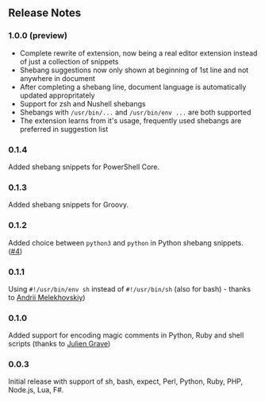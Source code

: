 ## Release Notes

### 1.0.0 (preview)

- Complete rewrite of extension, now being a real editor extension instead of just a collection of snippets
- Shebang suggestions now only shown at beginning of 1st line and not anywhere in document
- After completing a shebang line, document language is automatically updated appropritately
- Support for zsh and Nushell shebangs
- Shebangs with `/usr/bin/...` and `/usr/bin/env ...` are both supported
- The extension learns from it's usage, frequently used shebangs are preferred in suggestion list

### 0.1.4

Added shebang snippets for PowerShell Core.

### 0.1.3

Added shebang snippets for Groovy.

### 0.1.2

Added choice between `python3` and `python` in Python shebang snippets. ([#4](https://github.com/Rpinski/vscode-shebang-snippets/issues/4))

### 0.1.1

Using `#!/usr/bin/env sh` instead of `#!/usr/bin/sh` (also for bash) - thanks to [Andrii Melekhovskiy](https://github.com/morkot))

### 0.1.0

Added support for encoding magic comments in Python, Ruby and shell scripts (thanks to [Julien Grave](https://github.com/JulienGrv))

### 0.0.3

Initial release with support of sh, bash, expect, Perl, Python, Ruby, PHP, Node.js, Lua, F#.